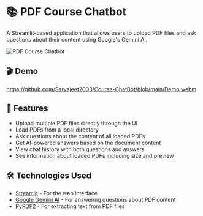 # 📚 PDF Course Chatbot

A Streamlit-based application that allows users to upload PDF files and ask questions about their content using Google's Gemini AI.

![PDF Course Chatbot](https://img.shields.io/badge/PDF-Course%20Chatbot-blue)

## 🎬 Demo

https://github.com/Sarvajeet2003/Course-ChatBot/blob/main/Demo.webm

## 🌟 Features

- Upload multiple PDF files directly through the UI
- Load PDFs from a local directory
- Ask questions about the content of all loaded PDFs
- Get AI-powered answers based on the document content
- View chat history with both questions and answers
- See information about loaded PDFs including size and preview

## 🛠️ Technologies Used

- [Streamlit](https://streamlit.io/) - For the web interface
- [Google Gemini AI](https://ai.google.dev/) - For answering questions about PDF content
- [PyPDF2](https://pypi.org/project/PyPDF2/) - For extracting text from PDF files